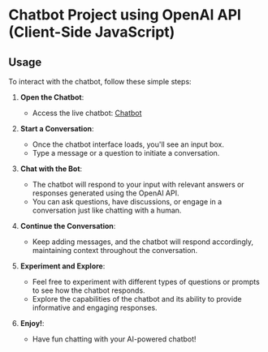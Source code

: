 
# Chatbot Project using OpenAI API (Client-Side JavaScript)

## Usage

To interact with the chatbot, follow these simple steps:

1. **Open the Chatbot**:

   - Access the live chatbot: [Chatbot](https://yourusername.github.io/your-chatbot-repo/)

2. **Start a Conversation**:

   - Once the chatbot interface loads, you'll see an input box.
   - Type a message or a question to initiate a conversation.

3. **Chat with the Bot**:

   - The chatbot will respond to your input with relevant answers or responses generated using the OpenAI API.
   - You can ask questions, have discussions, or engage in a conversation just like chatting with a human.

4. **Continue the Conversation**:

   - Keep adding messages, and the chatbot will respond accordingly, maintaining context throughout the conversation.

5. **Experiment and Explore**:

   - Feel free to experiment with different types of questions or prompts to see how the chatbot responds.
   - Explore the capabilities of the chatbot and its ability to provide informative and engaging responses.

6. **Enjoy!**:

   - Have fun chatting with your AI-powered chatbot!



